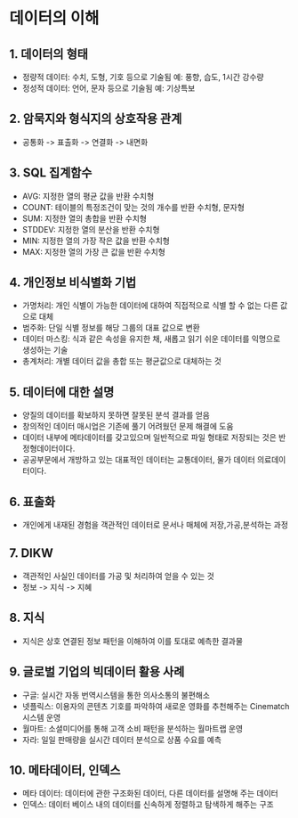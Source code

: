 # 데이터의 이해 

## 1. 데이터의 형태

- 정량적 데이터: 수치, 도형, 기호 등으로 기술됨
예: 풍향, 습도, 1시간 강수량
- 정성적 데이터: 언어, 문자 등으로 기술됨 
예: 기상특보

## 2. 암묵지와 형식지의 상호작용 관계
- 공통화 -> 표출화 -> 연결화 -> 내면화

## 3. SQL 집계함수
- AVG: 지정한 열의 평균 값을 반환                 수치형
- COUNT: 테이블의 특정조건이 맞는 것의 개수를 반환 수치형, 문자형   
- SUM: 지정한 열의 총합을 반환                    수치형
- STDDEV: 지정한 열의 분산을 반환                 수치형
- MIN: 지정한 열의 가장 작은 값을 반환             수치형
- MAX: 지정한 열의 가장 큰 값을 반환               수치형

## 4. 개인정보 비식별화 기법
- 가명처리: 개인 식별이 가능한 데이터에 대하여 직접적으로 식별 할 수 없는 다른 값으로 대체
- 범주화: 단일 식별 정보를 해당 그룹의 대표 값으로 변환
- 데이터 마스킹: 식과 같은 속성을 유지한 채, 새롭고 읽기 쉬운 데이터를 익명으로 생성하는 기술
- 총계처리: 개별 데이터 값을 총합 또는 평균값으로 대체하는 것

## 5. 데이터에 대한 설명
- 양질의 데이터를 확보하지 못하면 잘못된 분석 결과를 얻음
- 창의적인 데이터 매시업은 기존에 풀기 어려웠던 문제 해결에 도움
- 데이터 내부에 메타데이터를 갖고있으며 일반적으로 파일 형태로 저장되는 것은 반정형데이터이다.
- 공공부문에서 개방하고 있는 대표적인 데이터는 교통데이터, 물가 데이터 의료데이터이다.

## 6. 표출화
- 개인에게 내재된 경험을 객관적인 데이터로 문서나 매체에 저장,가공,분석하는 과정

## 7. DIKW 
- 객관적인 사실인 데이터를 가공 및 처리하여 얻을 수 있는 것
- 정보 -> 지식 -> 지혜

## 8. 지식
- 지식은 상호 연결된 정보 패턴을 이해하여 이를 토대로 예측한 결과물

## 9. 글로벌 기업의 빅데이터 활용 사례
- 구글: 실시간 자동 번역시스템을 통한 의사소통의 불편해소
- 넷플릭스: 이용자의 콘텐츠 기호를 파악하여 새로운 영화를 추천해주는 Cinematch 시스템 운영
- 월마트: 소셜미디어를 통해 고객 소비 패턴을 분석하는 월마트랩 운영
- 자라: 일일 판매량을 실시간 데이터 분석으로 상품 수요를 예측

## 10. 메타데이터, 인덱스
- 메타 데이터: 데이터에 관한 구조화된 데이터, 다른 데이터를 설명해 주는 데이터
- 인덱스: 데이터 베이스 내의 데이터를 신속하게 정렬하고 탐색하게 해주는 구조



